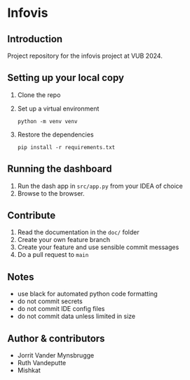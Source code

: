 # Infovis
## Introduction 
Project repository for the infovis project at VUB 2024.

## Setting up your local copy
1. Clone the repo
1. Set up a virtual environment

    ```python -m venv venv```

1. Restore the dependencies

    ```pip install -r requirements.txt```

## Running the dashboard
1. Run the dash app in `src/app.py` from your IDEA of choice
1. Browse to the browser.

## Contribute
1. Read the documentation in the `doc/` folder
1. Create your own feature branch 
1. Create your feature and use sensible commit messages
1. Do a pull request to `main`

## Notes
* use black for automated python code formatting
* do not commit secrets
* do not commit IDE config files
* do not commit data unless limited in size

## Author & contributors
* Jorrit Vander Mynsbrugge
* Ruth Vandeputte
* Mishkat 

